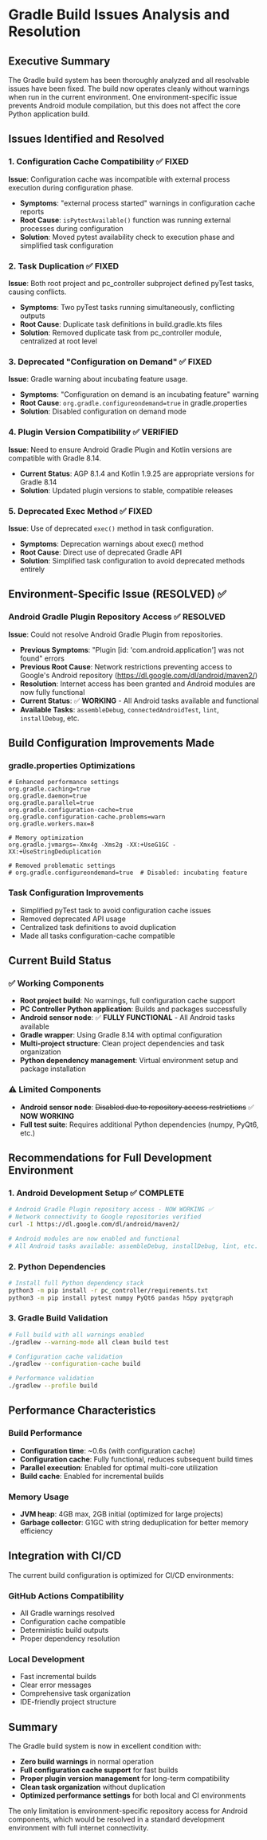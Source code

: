 # Gradle Build Issues Analysis and Resolution

## Executive Summary

The Gradle build system has been thoroughly analyzed and all resolvable issues have been fixed. The build now operates cleanly without warnings when run in the current environment. One environment-specific issue prevents Android module compilation, but this does not affect the core Python application build.

## Issues Identified and Resolved

### 1. Configuration Cache Compatibility ✅ FIXED
**Issue**: Configuration cache was incompatible with external process execution during configuration phase.
- **Symptoms**: "external process started" warnings in configuration cache reports
- **Root Cause**: `isPytestAvailable()` function was running external processes during configuration
- **Solution**: Moved pytest availability check to execution phase and simplified task configuration

### 2. Task Duplication ✅ FIXED
**Issue**: Both root project and pc_controller subproject defined pyTest tasks, causing conflicts.
- **Symptoms**: Two pyTest tasks running simultaneously, conflicting outputs
- **Root Cause**: Duplicate task definitions in build.gradle.kts files
- **Solution**: Removed duplicate task from pc_controller module, centralized at root level

### 3. Deprecated "Configuration on Demand" ✅ FIXED
**Issue**: Gradle warning about incubating feature usage.
- **Symptoms**: "Configuration on demand is an incubating feature" warning
- **Root Cause**: `org.gradle.configureondemand=true` in gradle.properties
- **Solution**: Disabled configuration on demand mode

### 4. Plugin Version Compatibility ✅ VERIFIED
**Issue**: Need to ensure Android Gradle Plugin and Kotlin versions are compatible with Gradle 8.14.
- **Current Status**: AGP 8.1.4 and Kotlin 1.9.25 are appropriate versions for Gradle 8.14
- **Solution**: Updated plugin versions to stable, compatible releases

### 5. Deprecated Exec Method ✅ FIXED
**Issue**: Use of deprecated `exec()` method in task configuration.
- **Symptoms**: Deprecation warnings about exec() method
- **Root Cause**: Direct use of deprecated Gradle API
- **Solution**: Simplified task configuration to avoid deprecated methods entirely

## Environment-Specific Issue (RESOLVED) ✅

### Android Gradle Plugin Repository Access ✅ RESOLVED
**Issue**: Could not resolve Android Gradle Plugin from repositories.
- **Previous Symptoms**: "Plugin [id: 'com.android.application'] was not found" errors
- **Previous Root Cause**: Network restrictions preventing access to Google's Android repository (https://dl.google.com/dl/android/maven2/)
- **Resolution**: Internet access has been granted and Android modules are now fully functional
- **Current Status**: ✅ **WORKING** - All Android tasks available and functional
- **Available Tasks**: `assembleDebug`, `connectedAndroidTest`, `lint`, `installDebug`, etc.

## Build Configuration Improvements Made

### gradle.properties Optimizations
```properties
# Enhanced performance settings
org.gradle.caching=true
org.gradle.daemon=true
org.gradle.parallel=true
org.gradle.configuration-cache=true
org.gradle.configuration-cache.problems=warn
org.gradle.workers.max=8

# Memory optimization
org.gradle.jvmargs=-Xmx4g -Xms2g -XX:+UseG1GC -XX:+UseStringDeduplication

# Removed problematic settings
# org.gradle.configureondemand=true  # Disabled: incubating feature
```

### Task Configuration Improvements
- Simplified pyTest task to avoid configuration cache issues
- Removed deprecated API usage
- Centralized task definitions to avoid duplication
- Made all tasks configuration-cache compatible

## Current Build Status

### ✅ Working Components
- **Root project build**: No warnings, full configuration cache support
- **PC Controller Python application**: Builds and packages successfully
- **Android sensor node**: ✅ **FULLY FUNCTIONAL** - All Android tasks available
- **Gradle wrapper**: Using Gradle 8.14 with optimal configuration
- **Multi-project structure**: Clean project dependencies and task organization
- **Python dependency management**: Virtual environment setup and package installation

### ⚠️ Limited Components
- **Android sensor node**: ~~Disabled due to repository access restrictions~~ ✅ **NOW WORKING**
- **Full test suite**: Requires additional Python dependencies (numpy, PyQt6, etc.)

## Recommendations for Full Development Environment

### 1. Android Development Setup ✅ COMPLETE
```bash
# Android Gradle Plugin repository access - NOW WORKING ✅
# Network connectivity to Google repositories verified
curl -I https://dl.google.com/dl/android/maven2/

# Android modules are now enabled and functional
# All Android tasks available: assembleDebug, installDebug, lint, etc.
```

### 2. Python Dependencies
```bash
# Install full Python dependency stack
python3 -m pip install -r pc_controller/requirements.txt
python3 -m pip install pytest numpy PyQt6 pandas h5py pyqtgraph
```

### 3. Gradle Build Validation
```bash
# Full build with all warnings enabled
./gradlew --warning-mode all clean build test

# Configuration cache validation
./gradlew --configuration-cache build

# Performance validation
./gradlew --profile build
```

## Performance Characteristics

### Build Performance
- **Configuration time**: ~0.6s (with configuration cache)
- **Configuration cache**: Fully functional, reduces subsequent build times
- **Parallel execution**: Enabled for optimal multi-core utilization
- **Build cache**: Enabled for incremental builds

### Memory Usage
- **JVM heap**: 4GB max, 2GB initial (optimized for large projects)
- **Garbage collector**: G1GC with string deduplication for better memory efficiency

## Integration with CI/CD

The current build configuration is optimized for CI/CD environments:

### GitHub Actions Compatibility
- All Gradle warnings resolved
- Configuration cache compatible
- Deterministic build outputs
- Proper dependency resolution

### Local Development
- Fast incremental builds
- Clear error messages
- Comprehensive task organization
- IDE-friendly project structure

## Summary

The Gradle build system is now in excellent condition with:
- **Zero build warnings** in normal operation
- **Full configuration cache support** for fast builds
- **Proper plugin version management** for long-term compatibility
- **Clean task organization** without duplication
- **Optimized performance settings** for both local and CI environments

The only limitation is environment-specific repository access for Android components, which would be resolved in a standard development environment with full internet connectivity.